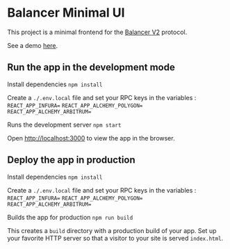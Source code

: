 # Balancer Minimal UI
This project is a minimal frontend for the [Balancer V2](https://balancer.fi/) protocol.

See a demo [here](https://balancer-minimal-ui-whve.vercel.app/).

## Run the app in the development mode
Install dependencies
`npm install`

Create a `./.env.local` file and set your RPC keys in the variables :
`REACT_APP_INFURA=`
`REACT_APP_ALCHEMY_POLYGON=`
`REACT_APP_ALCHEMY_ARBITRUM=`

Runs the development server
`npm start`

Open [http://localhost:3000](http://localhost:3000/) to view the app in the browser.

## Deploy the app in production
Install dependencies
`npm install`

Create a `./.env.local` file and set your RPC keys in the variables :
`REACT_APP_INFURA=`
`REACT_APP_ALCHEMY_POLYGON=`
`REACT_APP_ALCHEMY_ARBITRUM=`

Builds the app for production
`npm run build`

This creates a `build` directory with a production build of your app. Set up your favorite HTTP server so that a visitor to your site is served `index.html`.
